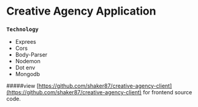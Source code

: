 # Creative Agency Application
### `Technology` 
- Exprees
- Cors
- Body-Parser
- Nodemon
- Dot env
- Mongodb

#####view [https://github.com/shaker87/creative-agency-client](https://github.com/shaker87/creative-agency-client) for frontend source code.
